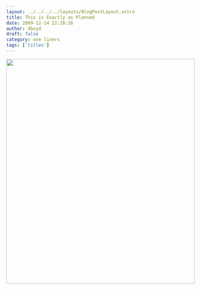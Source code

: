 ```yaml
---
layout: ../../../../layouts/BlogPostLayout.astro
title: This is Exactly as Planned
date: 2009-12-14 22:28:26
author: dboyd
draft: false
category: one liners
tags: ['titles']
---
```

<img
    srcset="https://img.selfiespirits.com/images/2009/12/bearSharkSurf_480.avif 480w"
    sizes="(max-width: 480px) 100vw"
    src="https://img.selfiespirits.com/images/2009/12/bearSharkSurf.jpg"
    alt=""
    style="width: clamp(0px, 100%, 600px); height: auto;"
/>

